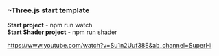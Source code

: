 ### ~Three.js start template
**Start project**  - npm run watch  
**Start Shader project** - npm run shader  

https://www.youtube.com/watch?v=Su1n2Uuf38E&ab_channel=SuperHi

